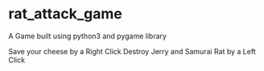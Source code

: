 # rat_attack_game
A Game built using python3 and pygame library

Save your cheese by a Right Click
Destroy Jerry and Samurai Rat by a Left Click
